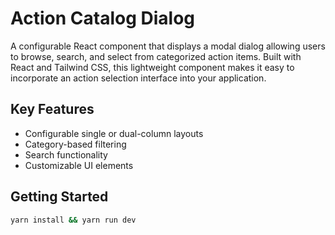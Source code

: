 # Action Catalog Dialog

A configurable React component that displays a modal dialog allowing users to browse, search, and select from categorized action items. Built with React and Tailwind CSS, this lightweight component makes it easy to incorporate an action selection interface into your application.

## Key Features
- Configurable single or dual-column layouts
- Category-based filtering
- Search functionality
- Customizable UI elements

## Getting Started 
```bash
yarn install && yarn run dev
```
